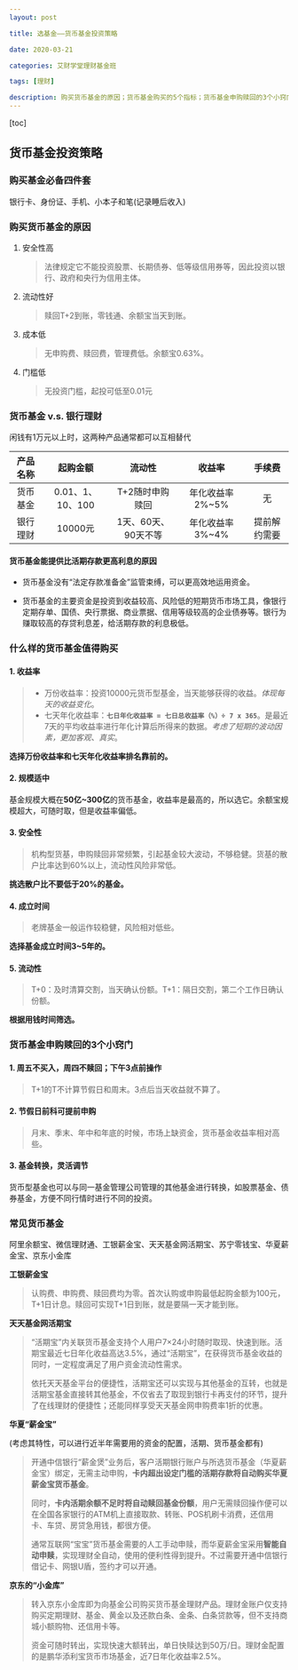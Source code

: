```yaml
---
layout: post

title: 选基金——货币基金投资策略

date: 2020-03-21

categories: 艾财学堂理财基金班

tags: [理财]

description: 购买货币基金的原因；货币基金购买的5个指标；货币基金申购赎回的3个小窍门。
---
```


[toc]

## 货币基金投资策略

### 购买基金必备四件套

银行卡、身份证、手机、小本子和笔(记录睡后收入)

### 购买货币基金的原因

1. 安全性高

   > 法律规定它不能投资股票、长期债券、低等级信用券等，因此投资以银行、政府和央行为信用主体。

2. 流动性好

   > 赎回T+2到账，零钱通、余额宝当天到账。

3. 成本低

   > 无申购费、赎回费，管理费低。余额宝0.63%。

4. 门槛低

   > 无投资门槛，起投可低至0.01元

### 货币基金 v.s. 银行理财

闲钱有1万元以上时，这两种产品通常都可以互相替代

| 产品名称 |     起购金额     |       流动性        |     收益率      |    手续费    |
| :------: | :--------------: | :-----------------: | :-------------: | :----------: |
| 货币基金 | 0.01、1、10、100 |   T+2随时申购赎回   | 年化收益率2%~5% |      无      |
| 银行理财 |     10000元      | 1天、60天、90天不等 | 年化收益率3%~4% | 提前解约需要 |

#### 货币基金能提供比活期存款更高利息的原因

- 货币基金没有“法定存款准备金”监管束缚，可以更高效地运用资金。

- 货币基金的主要资金是投资到收益较高、风险低的短期货币市场工具，像银行定期存单、国债、央行票据、商业票据、信用等级较高的企业债券等。银行为赚取较高的存贷利息差，给活期存款的利息极低。

### 什么样的货币基金值得购买

#### 1. 收益率

> - 万份收益率：投资10000元货币型基金，当天能够获得的收益。*体现每天的收益变化*。
> - 七天年化收益率：**`七日年化收益率 = 七日总收益率（%）÷ 7 x 365`**。是最近7天的平均收益率进行年化计算后所得来的数据。*考虑了短期的波动因素，更加客观、真实*。

**选择万份收益率和七天年化收益率排名靠前的。**

#### 2. 规模适中

基金规模大概在**50亿~300亿**的货币基金，收益率是最高的，所以选它。余额宝规模超大，可随时取，但是收益率偏低。

#### 3. 安全性

> 机构型货基，申购赎回非常频繁，引起基金较大波动，不够稳健。货基的散户比率达到60%以上，流动性风险非常低。

**挑选散户比不要低于20%的基金。**

#### 4. 成立时间

> 老牌基金一般运作较稳健，风险相对低些。

**选择基金成立时间3~5年的。**

#### 5. 流动性

>T+0：及时清算交割，当天确认份额。T+1：隔日交割，第二个工作日确认份额。

**根据用钱时间筛选。**

### 货币基金申购赎回的3个小窍门

#### 1. 周五不买入，周四不赎回；下午3点前操作

> T+1的T不计算节假日和周末。3点后当天收益就不算了。

#### 2. 节假日前科可提前申购

> 月末、季末、年中和年底的时候，市场上缺资金，货币基金收益率相对高些。

#### 3. 基金转换，灵活调节

货币型基金也可以与同一基金管理公司管理的其他基金进行转换，如股票基金、债券基金，方便不同行情时进行不同的投资。

### 常见货币基金

阿里余额宝、微信理财通、工银薪金宝、天天基金网活期宝、苏宁零钱宝、华夏薪金宝、京东小金库

**工银薪金宝**

> 认购费、申购费、赎回费均为零。首次认购或申购最低起购金额为100元，T+1日计息。赎回可实现T+1日到账，就是要隔一天才能到账。

**天天基金网活期宝**

>“活期宝”内关联货币基金支持个人用户7×24小时随时取现、快速到账。活期宝最近七日年化收益高达3.5%，通过“活期宝”，在获得货币基金收益的同时，一定程度满足了用户资金流动性需求。
>
>依托天天基金平台的便捷性，活期宝还可以实现与其他基金的互转，也就是活期宝基金直接转其他基金，不仅省去了取现到银行卡再支付的环节，提升了在线理财的便捷性；还能同样享受天天基金网申购费率1折的优惠。

**华夏“薪金宝”**

(考虑其特性，可以进行近半年需要用的资金的配置，活期、货币基金都有)

>开通中信银行“薪金煲”业务后，客户活期银行账户与所选货币基金（华夏薪金宝）绑定，无需主动申购，**卡内超出设定门槛的活期存款将自动购买华夏薪金宝货币基金**。
>
>同时，**卡内活期余额不足时将自动赎回基金份额**，用户无需赎回操作便可以在全国各家银行的ATM机上直接取款、转账、POS机刷卡消费，还信用卡、车贷、房贷急用钱，都很方便。
>
>通常互联网“宝宝”货币基金需要的人工手动申赎，而华夏薪金宝采用**智能自动申赎**，实现理财全自动，使用的便利性得到提升。不过需要开通中信银行借记卡、网银U盾，签约才可以开通。

**京东的“小金库”**

>转入京东小金库即为向基金公司购买货币基金理财产品。理财金账户仅支持购买定期理财、基金、黄金以及还款白条、金条、白条贷款等，但不支持商城小额购物、还信用卡等。
>
>资金可随时转出，实现快速大额转出，单日快赎达到50万/日。理财金配置的是鹏华添利宝货币市场基金，近7日年化收益率2.5%。
